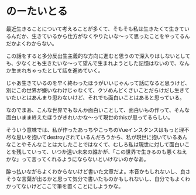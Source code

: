 # のーたいとる
最近生きることについて考えることが多くて、そもそも私は生きたくて生きているんだか、生きているから仕方がなくやりたいな～って思ったことをやってるんだかよくわからない。

この話をすると多分反出生主義的な方向に進むと思うので深入りはしないとしても、少なくとも生きたいな～って望んで生まれようとした記憶はないので、なんか生まれちゃったとして話を進めていく。

じゃあ生きているのを早く終わったほうがいいじゃんって話になると思うけど、別にこの世界が嫌いなわけじゃなくて、クソめんどくさいことだらけだし生きていたいとはあんまり思わないけど、それでも面白いことはあると思っている。

なのでまあ、こんな世界でもなんか面白いことして、面白いもの作って、そんな面白いまま終えたほうがきれいかな～って現世のthisが思ってるらしい。

そういう意味では、私が作ったあっちやこっちのVueインスタンスはもっと理不尽な思いを抱いてdestroyされているんだろうから、私が現世に抱いているあんなことやそんなことは大したことではなくて、むしろ私は現世に対して面白いことを残していって、いつか遠い未来の誰かが、「この世界で生きるのも悪くねえかな」って言ってくれるようにならないといけないのかなあ。

酔っ払いながらよくわからないけど書いた文章だよ。本音かもしれないし、良さそうな言葉が出るかと思って気分で書いたものかもしれないし、自分でもよくわかってないけどここで筆を置くことにしようかな。
